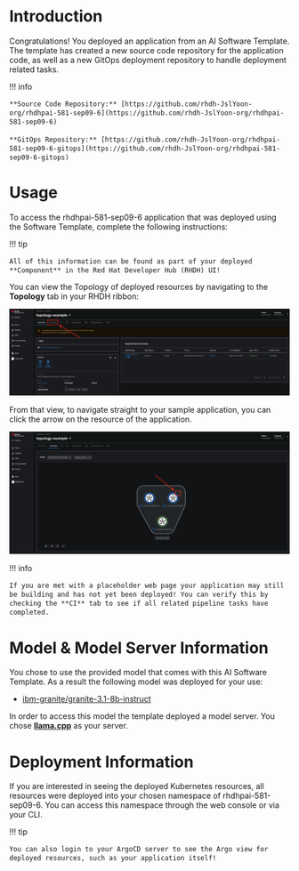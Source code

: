 # **Introduction**

Congratulations! You deployed an application from an AI Software Template. The template has created a new source code repository for the application code, as well as a new GitOps deployment repository to handle deployment related tasks.

!!! info

    **Source Code Repository:** [https://github.com/rhdh-JslYoon-org/rhdhpai-581-sep09-6](https://github.com/rhdh-JslYoon-org/rhdhpai-581-sep09-6)

    **GitOps Repository:** [https://github.com/rhdh-JslYoon-org/rhdhpai-581-sep09-6-gitops](https://github.com/rhdh-JslYoon-org/rhdhpai-581-sep09-6-gitops)

# **Usage**

To access the rhdhpai-581-sep09-6 application that was deployed using the Software Template, complete the following instructions:

!!! tip

    All of this information can be found as part of your deployed **Component** in the Red Hat Developer Hub (RHDH) UI!

You can view the Topology of deployed resources by navigating to the **Topology** tab in your RHDH ribbon:

![Topology Ribbon](./images/topology-ribbon.png)

From that view, to navigate straight to your sample application, you can click the arrow on the resource of the application.

![Topology View Application Link](./images/topology-app-link.png)

!!! info

    If you are met with a placeholder web page your application may still be building and has not yet been deployed! You can verify this by checking the **CI** tab to see if all related pipeline tasks have completed.

# **Model & Model Server Information**

You chose to use the provided model that comes with this AI Software Template. As a result the following model was deployed for your use:

- [ibm-granite/granite-3.1-8b-instruct](https://huggingface.co/ibm-granite/granite-3.1-8b-instruct)

In order to access this model the template deployed a model server. You chose **[llama.cpp]( https://github.com/redhat-ai-dev/developer-images/tree/main/model-servers/llamacpp_python/0.3.8)** as your server.

# **Deployment Information**

If you are interested in seeing the deployed Kubernetes resources, all resources were deployed into your chosen namespace of rhdhpai-581-sep09-6. You can access this namespace through the web console or via your CLI.

!!! tip

    You can also login to your ArgoCD server to see the Argo view for deployed resources, such as your application itself!
